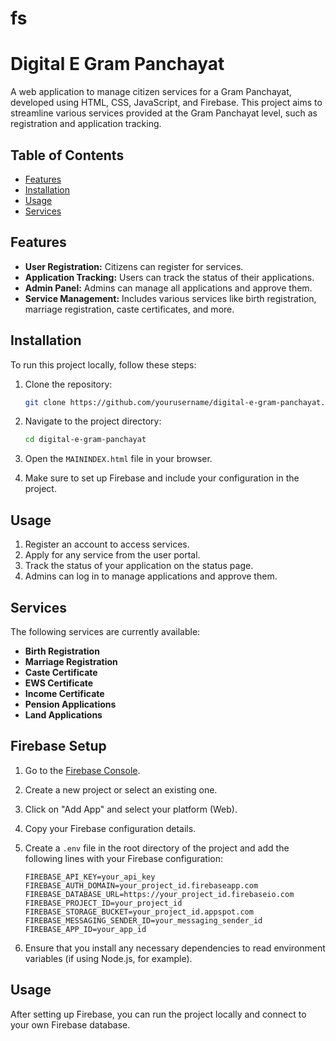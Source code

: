 # fs
# Digital E Gram Panchayat

A web application to manage citizen services for a Gram Panchayat, developed using HTML, CSS, JavaScript, and Firebase. This project aims to streamline various services provided at the Gram Panchayat level, such as registration and application tracking.

## Table of Contents
- [Features](#features)
- [Installation](#installation)
- [Usage](#usage)
- [Services](#services)

## Features
- **User Registration:** Citizens can register for services.
- **Application Tracking:** Users can track the status of their applications.
- **Admin Panel:** Admins can manage all applications and approve them.
- **Service Management:** Includes various services like birth registration, marriage registration, caste certificates, and more.
  

## Installation

To run this project locally, follow these steps:

1. Clone the repository:
    ```bash
    git clone https://github.com/yourusername/digital-e-gram-panchayat.git
    ```

2. Navigate to the project directory:
    ```bash
    cd digital-e-gram-panchayat
    ```

3. Open the `MAININDEX.html` file in your browser.

4. Make sure to set up Firebase and include your configuration in the project.

## Usage

1. Register an account to access services.
2. Apply for any service from the user portal.
3. Track the status of your application on the status page.
4. Admins can log in to manage applications and approve them.

## Services

The following services are currently available:

- **Birth Registration**
- **Marriage Registration**
- **Caste Certificate**
- **EWS Certificate**
- **Income Certificate**
- **Pension Applications**
- **Land Applications**







## Firebase Setup

1. Go to the [Firebase Console](https://console.firebase.google.com/).
2. Create a new project or select an existing one.
3. Click on "Add App" and select your platform (Web).
4. Copy your Firebase configuration details.
5. Create a `.env` file in the root directory of the project and add the following lines with your Firebase configuration:

    ```plaintext
    FIREBASE_API_KEY=your_api_key
    FIREBASE_AUTH_DOMAIN=your_project_id.firebaseapp.com
    FIREBASE_DATABASE_URL=https://your_project_id.firebaseio.com
    FIREBASE_PROJECT_ID=your_project_id
    FIREBASE_STORAGE_BUCKET=your_project_id.appspot.com
    FIREBASE_MESSAGING_SENDER_ID=your_messaging_sender_id
    FIREBASE_APP_ID=your_app_id
    ```

6. Ensure that you install any necessary dependencies to read environment variables (if using Node.js, for example).

## Usage

After setting up Firebase, you can run the project locally and connect to your own Firebase database.



